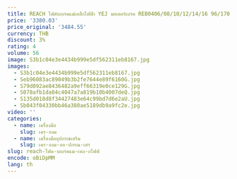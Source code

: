 ```yaml
---
title: REACH ไฟดับเบรคแม่เหล็กไฟฟ้า YEJ มอเตอร์เบรค REB0406/08/10/12/14/16 96/170Vdc
price: '3380.03'
price_original: '3484.55'
currency: THB
discount: 3%
rating: 4
volume: 56
image: S3b1c04e3e4434b999e5df562311eb8167.jpg
images:
  - S3b1c04e3e4434b999e5df562311eb8167.jpg
  - Seb96083ac89049b3b2fe7644e89f6160G.jpg
  - S79d092ae8436482a9eff66319e0ce129G.jpg
  - S078afb1da04c4047a7a819b10b4007deQ.jpg
  - S135d018d8f34427483e64c99bd7d6e2aU.jpg
  - Sb043f04330bb46a380ae5189db9a9fc2e.jpg
video: ''
categories:
  - name: เครื่องมือ
    slug: เคร-องม
  - name: เครื่องมืออุปกรณ์เสริม
    slug: เคร-องม-ออ-ปกรณ-เสร
slug: reach-ไฟด-บเบรคแม-เหล-กไฟฟ
encode: oBiDpMM
lang: th
---
```

  